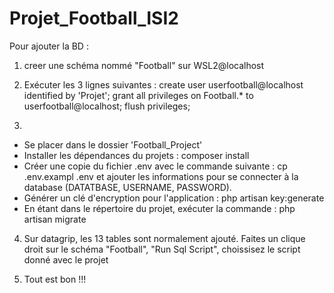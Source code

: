 # Projet_Football_ISI2

Pour ajouter la BD : 
  1) creer une schéma nommé "Football" sur WSL2@localhost
  
  2)  Exécuter les 3 lignes suivantes : 
            create user userfootball@localhost identified by 'Projet';
            grant all privileges on Football.* to userfootball@localhost;
            flush privileges;
  3) 
  - Se placer dans le dossier 'Football_Project'
  - Installer les dépendances du projets : composer install
  - Créer une copie du fichier .env avec le commande suivante : cp .env.exampl .env
  et ajouter les informations pour se connecter à la database (DATATBASE, USERNAME, PASSWORD).
  - Générer un clé d'encryption pour l'application : php artisan key:generate
  - En étant dans le répertoire du projet, exécuter la commande : php artisan migrate 

  4) Sur datagrip, les 13 tables sont normalement ajouté. Faites un clique droit sur le schéma "Football", "Run Sql Script", choissisez le script donné avec le projet
  
  5) Tout est bon !!!
